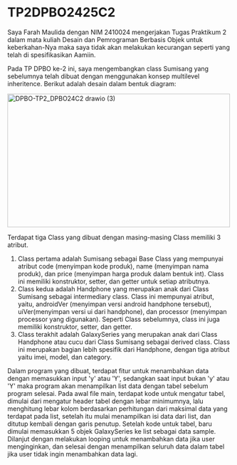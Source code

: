 # TP2DPBO2425C2

Saya Farah Maulida dengan NIM 2410024 mengerjakan Tugas Praktikum 2 dalam mata kuliah Desain dan Pemrograman Berbasis Objek untuk keberkahan-Nya maka saya tidak akan melakukan kecurangan seperti yang telah di spesifikasikan Aamiin.

Pada TP DPBO ke-2 ini, saya mengembangkan class Sumisang yang sebelumnya telah dibuat dengan menggunakan konsep multilevel inheritence. Berikut adalah desain dalam bentuk diagram:

<img width="500" height="300" alt="DPBO-TP2_DPBO24C2 drawio (3)" src="https://github.com/user-attachments/assets/02e94364-dc9a-44dd-93fe-382df87fbec4" />

Terdapat tiga Class yang dibuat dengan masing-masing Class memiliki 3 atribut.
1. Class pertama adalah Sumisang sebagai Base Class yang mempunyai atribut code (menyimpan kode produk), name (menyimpan nama produk), dan price (menyimpan harga produk dalam bentuk int). Class ini memiliki konstruktor, setter, dan getter untuk setiap atributnya.
2. Class kedua adalah Handphone yang merupakan anak dari Class Sumisang sebagai intermediary class. Class ini mempunyai atribut, yaitu, androidVer (menyimpan versi android handphone tersebut), uiVer(menyimpan versi ui dari handphone), dan processor (menyimpan processor yang digunakan). Seperti Class sebelumnya, class ini juga memiliki konstruktor, setter, dan getter.
3. Class terakhit adalah GalaxySeries yang merupakan anak dari Class Handphone atau cucu dari Class Sumisang sebagai derived class. Class ini merupakan bagian lebih spesifik dari Handphone, dengan tiga atribut yaitu imei, model, dan category.

Dalam program yang dibuat, terdapat fitur untuk menambahkan data dengan memasukkan input 'y' atau 'Y', sedangkan saat input bukan 'y' atau 'Y' maka program akan menampilkan list data dengan tabel sebelum program selesai. Pada awal file main, terdapat kode untuk mengatur tabel, dimulai dari mengatur header tabel dengan lebar minimumnya, lalu menghitung lebar kolom berdasarkan perhitungan dari maksimal data yang terdapat pada list, setelah itu mulai menampilkan isi data dari list, dan ditutup kembali dengan garis penutup. Setelah kode untuk tabel, baru dimulai memasukkan 5 objek GalaxySeries ke list sebagai data sample. Dilanjut dengan melakukan looping untuk menambahkan data jika user menginginkan, dan selesai dengan menampilkan seluruh data dalam tabel jika user tidak ingin menambahkan data lagi.
